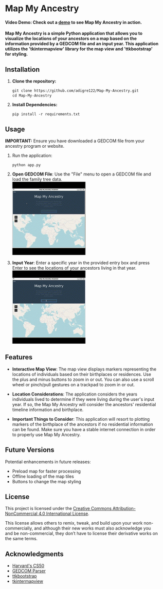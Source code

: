 # Map My Ancestry

#### Video Demo:  Check out a [demo](<URL HERE>) to see Map My Ancestry in action.

#### Map My Ancestry is a simple Python application that allows you to visualize the locations of your ancestors on a map based on the information provided by a GEDCOM file and an input year. This application utilizes the 'tkintermapview' library for the map view and 'ttkbootstrap' for styling.

## Installation

1. **Clone the repository:**
   
    ```
    git clone https://github.com/adigre122/Map-My-Ancestry.git
    cd Map-My-Ancestry
    ```
    
2. **Install Dependencies:**

    ```
    pip install -r requirements.txt
    ```

## Usage

**IMPORTANT:** Ensure you have downloaded a GEDCOM file from your ancestry program or website.

1. Run the application:

   ```
   python app.py
   ```

2. **Open GEDCOM File**: Use the "File" menu to open a GEDCOM file and load the family tree data. <br>
  ![open file](https://raw.githubusercontent.com/adigre122/Map-My-Ancestry/Version-1/tutorial.gif)

3. **Input Year**: Enter a specific year in the provided entry box and press Enter to see the locations of your ancestors living in that year. <br>
![input year](https://raw.githubusercontent.com/adigre122/Map-My-Ancestry/Version-1/Year%20Input.gif)

## Features
- **Interactive Map View**: The map view displays markers representing the locations of individuals based on their birthplaces or residences. Use the plus and minus buttons to zoom in or out. You can also use a scroll wheel or pinch/pull gestures on a trackpad to zoom in or out.

- **Location Considerations**: The application considers the years individuals lived to determine if they were living during the user's input year. If so, the Map My Ancestry will consider the ancestors' residential timeline information and birthplace.

- **Important Things to Consider**: This application will resort to plotting markers of the birthplace of the ancestors if no residential information can be found. Make sure you have a stable internet connection in order to properly use Map My Ancestry.

## Future Versions

Potential enhancements in future releases:
- Preload map for faster processing
- Offline loading of the map tiles
- Buttons to change the map styling

## License

This project is licensed under the [Creative Commons Attribution-NonCommercial 4.0 International License](https://creativecommons.org/licenses/by-nc/4.0/).

This license allows others to remix, tweak, and build upon your work non-commercially, and although their new works must also acknowledge you and be non-commercial, they don’t have to license their derivative works on the same terms.

## Acknowledgments

- [Harvard's CS50](https://cs50.harvard.edu/x/2023/)
- [GEDCOM Parser](https://gedcom.nickreynke.dev/gedcom/index.html)
- [ttkbootstrap](https://github.com/TkinterTtk/ttkbootstrap)
- [tkintermapview](https://github.com/czq142857/tkintermapview)
